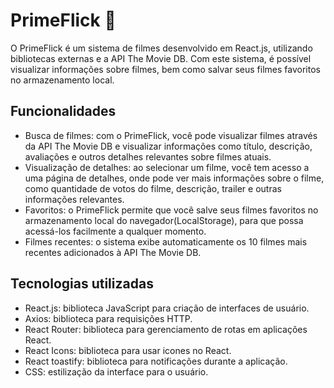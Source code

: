 # PrimeFlick 👋

O PrimeFlick é um sistema de filmes desenvolvido em React.js, utilizando bibliotecas externas e a API The Movie DB. Com este sistema, é possível visualizar informações sobre filmes, bem como salvar seus filmes favoritos no armazenamento local.

## Funcionalidades

- Busca de filmes: com o PrimeFlick, você pode visualizar filmes através da API The Movie DB e visualizar informações como título, descrição, avaliações e outros detalhes relevantes sobre filmes atuais.
- Visualização de detalhes: ao selecionar um filme, você tem acesso a uma página de detalhes, onde pode ver mais informações sobre o filme, como quantidade de votos do filme, descrição, trailer e outras informações relevantes.
- Favoritos: o PrimeFlick permite que você salve seus filmes favoritos no armazenamento local do navegador(LocalStorage), para que possa acessá-los facilmente a qualquer momento.
- Filmes recentes: o sistema exibe automaticamente os 10 filmes mais recentes adicionados à API The Movie DB.

## Tecnologias utilizadas

- React.js: biblioteca JavaScript para criação de interfaces de usuário.
- Axios: biblioteca para requisições HTTP.
- React Router: biblioteca para gerenciamento de rotas em aplicações React.
- React Icons: biblioteca para usar icones no React.
- React toastify: biblioteca para notificações durante a aplicação.
- CSS: estilização da interface para o usuário.
